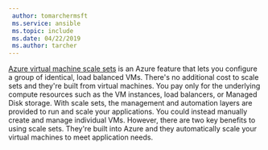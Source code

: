 ```yaml
---
 author: tomarchermsft
 ms.service: ansible
 ms.topic: include
 ms.date: 04/22/2019
 ms.author: tarcher
---
```


[Azure virtual machine scale sets](/virtual-machine-scale-sets/overview) is an Azure feature that lets you configure a group of identical, load balanced VMs. There's no additional cost to scale sets and they're built from virtual machines. You pay only for the underlying compute resources such as the VM instances, load balancers, or Managed Disk storage. With scale sets, the management and automation layers are provided to run and scale your applications. You could instead manually create and manage individual VMs. However, there are two key benefits to using scale sets. They're built into Azure and they automatically scale your virtual machines to meet application needs.